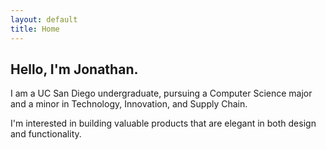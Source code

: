 ```yaml
---
layout: default
title: Home
---
```


<div class="home-content">
  <h2 class="mb-3">Hello, I'm Jonathan.</h2>
  <p>I am a UC San Diego undergraduate, pursuing a Computer Science major and a minor in Technology, Innovation, and Supply Chain.</p>
  <p>I'm interested in building valuable products that are elegant in both design and functionality.</p>

</div>
